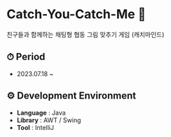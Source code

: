 # Catch-You-Catch-Me 🎨

친구들과 함께하는 채팅형 협동 그림 맞추기 게임 (캐치마인드)

## ⏱ Period
- 2023.07.18 ~

## ⚙️ Development Environment
- **Language** : Java
- **Library** : AWT / Swing
- **Tool** : IntelliJ
